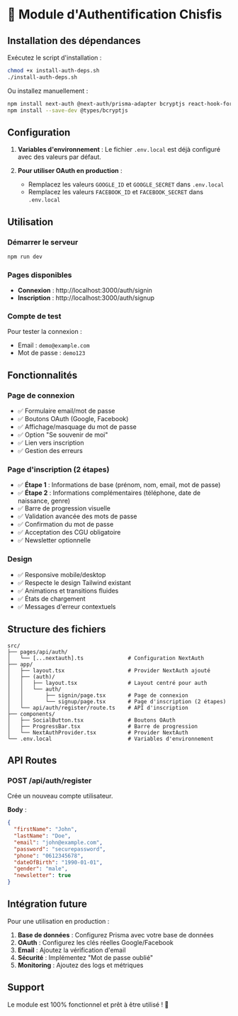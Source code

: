 # 🔐 Module d'Authentification Chisfis

## Installation des dépendances

Exécutez le script d'installation :

```bash
chmod +x install-auth-deps.sh
./install-auth-deps.sh
```

Ou installez manuellement :

```bash
npm install next-auth @next-auth/prisma-adapter bcryptjs react-hook-form
npm install --save-dev @types/bcryptjs
```

## Configuration

1. **Variables d'environnement** : Le fichier `.env.local` est déjà configuré avec des valeurs par défaut.

2. **Pour utiliser OAuth en production** :
   - Remplacez les valeurs `GOOGLE_ID` et `GOOGLE_SECRET` dans `.env.local`
   - Remplacez les valeurs `FACEBOOK_ID` et `FACEBOOK_SECRET` dans `.env.local`

## Utilisation

### Démarrer le serveur

```bash
npm run dev
```

### Pages disponibles

- **Connexion** : http://localhost:3000/auth/signin
- **Inscription** : http://localhost:3000/auth/signup

### Compte de test

Pour tester la connexion :
- Email : `demo@example.com`
- Mot de passe : `demo123`

## Fonctionnalités

### Page de connexion
- ✅ Formulaire email/mot de passe
- ✅ Boutons OAuth (Google, Facebook)
- ✅ Affichage/masquage du mot de passe
- ✅ Option "Se souvenir de moi"
- ✅ Lien vers inscription
- ✅ Gestion des erreurs

### Page d'inscription (2 étapes)
- ✅ **Étape 1** : Informations de base (prénom, nom, email, mot de passe)
- ✅ **Étape 2** : Informations complémentaires (téléphone, date de naissance, genre)
- ✅ Barre de progression visuelle
- ✅ Validation avancée des mots de passe
- ✅ Confirmation du mot de passe
- ✅ Acceptation des CGU obligatoire
- ✅ Newsletter optionnelle

### Design
- ✅ Responsive mobile/desktop
- ✅ Respecte le design Tailwind existant
- ✅ Animations et transitions fluides
- ✅ États de chargement
- ✅ Messages d'erreur contextuels

## Structure des fichiers

```
src/
├── pages/api/auth/
│   └── [...nextauth].ts              # Configuration NextAuth
├── app/
│   ├── layout.tsx                    # Provider NextAuth ajouté
│   ├── (auth)/
│   │   ├── layout.tsx                # Layout centré pour auth
│   │   └── auth/
│   │       ├── signin/page.tsx       # Page de connexion
│   │       └── signup/page.tsx       # Page d'inscription (2 étapes)
│   └── api/auth/register/route.ts    # API d'inscription
├── components/
│   ├── SocialButton.tsx              # Boutons OAuth
│   ├── ProgressBar.tsx               # Barre de progression
│   └── NextAuthProvider.tsx          # Provider NextAuth
└── .env.local                        # Variables d'environnement
```

## API Routes

### POST /api/auth/register
Crée un nouveau compte utilisateur.

**Body** :
```json
{
  "firstName": "John",
  "lastName": "Doe", 
  "email": "john@example.com",
  "password": "securepassword",
  "phone": "0612345678",
  "dateOfBirth": "1990-01-01",
  "gender": "male",
  "newsletter": true
}
```

## Intégration future

Pour une utilisation en production :

1. **Base de données** : Configurez Prisma avec votre base de données
2. **OAuth** : Configurez les clés réelles Google/Facebook
3. **Email** : Ajoutez la vérification d'email
4. **Sécurité** : Implémentez "Mot de passe oublié"
5. **Monitoring** : Ajoutez des logs et métriques

## Support

Le module est 100% fonctionnel et prêt à être utilisé ! 🎉

